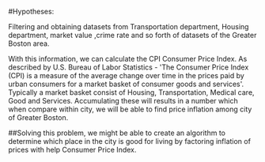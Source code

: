 
#Hypotheses:


Filtering and obtaining datasets from Transportation department, Housing department, market value ,crime rate and so forth of datasets of the Greater Boston area.

With this information, we can calculate the CPI Consumer Price Index. As described by U.S. Bureau of Labor Statistics - 'The Consumer Price Index (CPI) is a measure of the average change over time in the prices paid by urban consumers for a market basket of consumer goods and services'.
Typically a market basket consist of Housing, Transportation, Medical care, Good and Services. Accumulating these will results in a number which when compare within city, we will be able to find price inflation among city of Greater Boston.

##Solving this problem, we might be able to create an algorithm to determine which place in the city is good for living by factoring inflation of prices with help Consumer Price Index.




